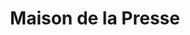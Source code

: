 ---
title: "Maison de la Presse"
url: /la-roche-posay/maison-de-la-presse/
shop: marchand de journaux
---